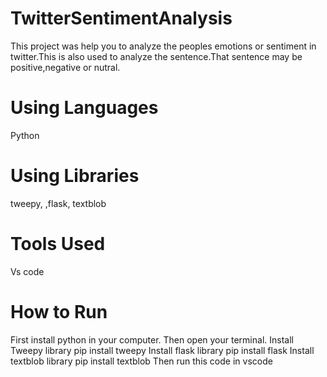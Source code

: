 # TwitterSentimentAnalysis
This project was help you to analyze the peoples emotions or sentiment in twitter.This is also used  to analyze the sentence.That sentence may be positive,negative or nutral.
# Using Languages
Python
# Using Libraries
tweepy,
,flask,
textblob
# Tools Used
Vs code
# How to Run
First install python in your computer.
Then open your terminal.
Install Tweepy library
pip install tweepy
Install flask library
pip install flask
Install textblob library
pip install textblob
Then run this code in vscode
